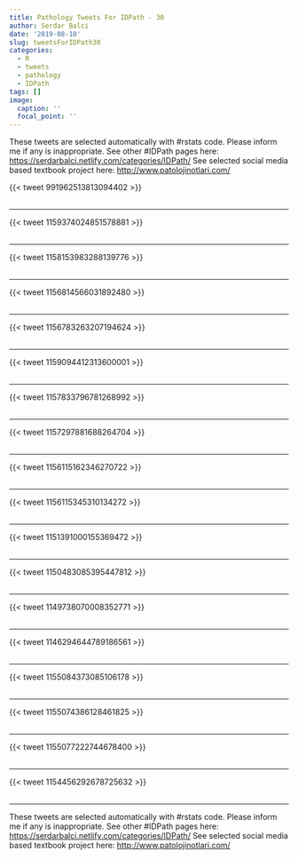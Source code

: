 ```yaml
---
title: Pathology Tweets For IDPath - 30
author: Serdar Balci
date: '2019-08-10'
slug: tweetsForIDPath30
categories:
  - R
  - tweets
  - pathology
  - IDPath
tags: []
image:
  caption: ''
  focal_point: ''
---
```



These tweets are selected automatically with #rstats code. Please inform me if any is inappropriate.
See other #IDPath pages here: https://serdarbalci.netlify.com/categories/IDPath/ 
See selected social media based textbook project here: http://www.patolojinotlari.com/

{{< tweet 991962513813094402 >}}
<br>
<br>
<hr>
{{< tweet 1159374024851578881 >}}
<br>
<br>
<hr>
{{< tweet 1158153983288139776 >}}
<br>
<br>
<hr>
{{< tweet 1156814566031892480 >}}
<br>
<br>
<hr>
{{< tweet 1156783263207194624 >}}
<br>
<br>
<hr>
{{< tweet 1159094412313600001 >}}
<br>
<br>
<hr>
{{< tweet 1157833796781268992 >}}
<br>
<br>
<hr>
{{< tweet 1157297881688264704 >}}
<br>
<br>
<hr>
{{< tweet 1156115162346270722 >}}
<br>
<br>
<hr>
{{< tweet 1156115345310134272 >}}
<br>
<br>
<hr>
{{< tweet 1151391000155369472 >}}
<br>
<br>
<hr>
{{< tweet 1150483085395447812 >}}
<br>
<br>
<hr>
{{< tweet 1149738070008352771 >}}
<br>
<br>
<hr>
{{< tweet 1146294644789186561 >}}
<br>
<br>
<hr>
{{< tweet 1155084373085106178 >}}
<br>
<br>
<hr>
{{< tweet 1155074386128461825 >}}
<br>
<br>
<hr>
{{< tweet 1155077222744678400 >}}
<br>
<br>
<hr>
{{< tweet 1154456292678725632 >}}
<br>
<br>
<hr>


These tweets are selected automatically with #rstats code. Please inform me if any is inappropriate.
See other #IDPath pages here: https://serdarbalci.netlify.com/categories/IDPath/ 
See selected social media based textbook project here: http://www.patolojinotlari.com/
